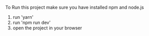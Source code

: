 To Run this project
make sure you have installed npm and node.js

1. run 'yarn'
2. run 'npm run dev'
3. open the project in your browser
